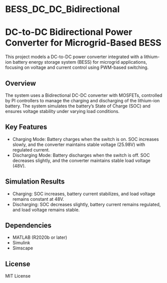 # BESS_DC_DC_Bidirectional

# DC-to-DC Bidirectional Power Converter for Microgrid-Based BESS

This project models a DC-to-DC power converter integrated with a lithium-ion battery energy storage system (BESS) for microgrid applications, focusing on voltage and current control using PWM-based switching.

## Overview

The system uses a Bidirectional DC-DC converter with MOSFETs, controlled by PI controllers to manage the charging and discharging of the lithium-ion battery. The system simulates the battery’s State of Charge (SOC) and ensures voltage stability under varying load conditions.

## Key Features
- Charging Mode: Battery charges when the switch is on. SOC increases slowly, and the converter maintains stable voltage (25.98V) with regulated current.
- Discharging Mode: Battery discharges when the switch is off. SOC decreases slightly, and the converter maintains stable load voltage (48V).

## Simulation Results
- Charging: SOC increases, battery current stabilizes, and load voltage remains constant at 48V.
- Discharging: SOC decreases slightly, battery current remains regulated, and load voltage remains stable.

## Dependencies
- MATLAB (R2020b or later)
- Simulink
- Simscape

## License
MIT License
